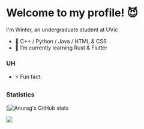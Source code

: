 <!-- ### Hi there 👋-->
# Welcome to my profile! :smiling_imp:
I'm Winter, an undergraduate student at UVic

- 🔭 C++ / Python / Java / HTML & CSS 
- 🌱 I’m currently learning Rust & Flutter

### UH 
- ⚡ Fun fact: 

### Statistics 
[![Anurag's GitHub stats](https://github-readme-stats.vercel.app/api?username=WinterNH&show_icons=true&theme=shades-of-purple) 

![](https://dcbadge.vercel.app/api/shield/189123289791070209)



